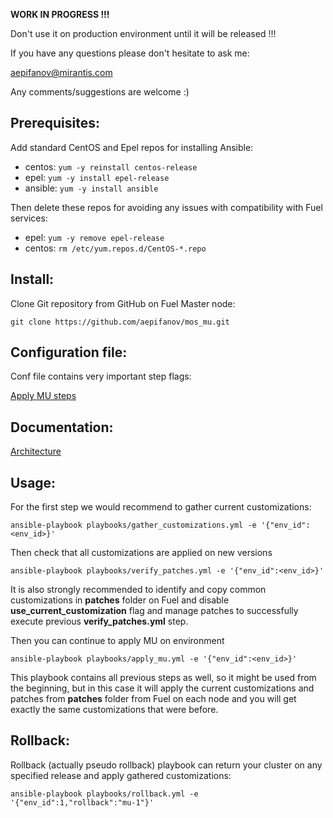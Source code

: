 
**WORK IN PROGRESS !!!**

Don't use it on production environment until it will be released !!!

If you have any questions please don't hesitate to ask me:

aepifanov@mirantis.com

Any comments/suggestions are welcome :)

Prerequisites:
--------------

Add standard CentOS and Epel repos for installing Ansible:

- centos: `yum -y reinstall centos-release`
- epel: `yum -y install epel-release`
- ansible: `yum -y install ansible`

Then delete these repos for avoiding any issues with compatibility with Fuel services:

- epel: `yum -y remove epel-release`
- centos: `rm /etc/yum.repos.d/CentOS-*.repo`

Install:
--------

Clone Git repository from GitHub on Fuel Master node:
```
git clone https://github.com/aepifanov/mos_mu.git
```
Configuration file:
-------------------

Conf file contains very important step flags:

[Apply MU steps](playbooks/vars/steps/apply_mu.yml)

Documentation:
--------------

[Architecture](doc/architecture.md)

Usage:
------

For the first step we would recommend to gather current customizations:
```
ansible-playbook playbooks/gather_customizations.yml -e '{"env_id":<env_id>}'
```

Then check that all customizations are applied on new versions
```
ansible-playbook playbooks/verify_patches.yml -e '{"env_id":<env_id>}'
```

It is also strongly recommended to identify and copy common customizations in
**patches** folder on Fuel and disable **use_current_customization** flag and
manage patches to successfully execute previous **verify_patches.yml** step.

Then you can continue to apply MU on environment
```
ansible-playbook playbooks/apply_mu.yml -e '{"env_id":<env_id>}'
```

This playbook contains all previous steps as well, so it might be used from
the beginning, but in this case it will apply the current customizations
and patches from **patches** folder from Fuel on each node and you will
get exactly the same customizations that were before.

Rollback:
---------

Rollback (actually pseudo rollback) playbook can return your cluster on any
specified release and apply gathered customizations:
```
ansible-playbook playbooks/rollback.yml -e '{"env_id":1,"rollback":"mu-1"}'
```
